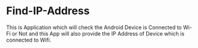 # Find-IP-Address
This is Application which will check the Android Device is Connected to Wi-Fi or Not and this App will also provide the IP Address of Device which is connected to Wifi.
